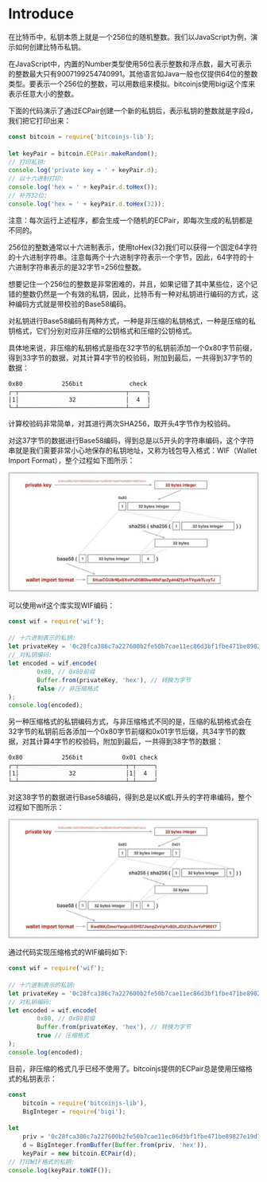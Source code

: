 # Introduce

在比特币中，私钥本质上就是一个256位的随机整数。我们以JavaScript为例，演示如何创建比特币私钥。

在JavaScript中，内置的Number类型使用56位表示整数和浮点数，最大可表示的整数最大只有9007199254740991。其他语言如Java一般也仅提供64位的整数类型。要表示一个256位的整数，可以用数组来模拟。bitcoinjs使用bigi这个库来表示任意大小的整数。

下面的代码演示了通过ECPair创建一个新的私钥后，表示私钥的整数就是字段d，我们把它打印出来：

```js
const bitcoin = require('bitcoinjs-lib');

let keyPair = bitcoin.ECPair.makeRandom();
// 打印私钥:
console.log('private key = ' + keyPair.d);
// 以十六进制打印:
console.log('hex = ' + keyPair.d.toHex());
// 补齐32位:
console.log('hex = ' + keyPair.d.toHex(32));

```

注意：每次运行上述程序，都会生成一个随机的ECPair，即每次生成的私钥都是不同的。

256位的整数通常以十六进制表示，使用toHex(32)我们可以获得一个固定64字符的十六进制字符串。注意每两个十六进制字符表示一个字节，因此，64字符的十六进制字符串表示的是32字节=256位整数。

想要记住一个256位的整数是非常困难的，并且，如果记错了其中某些位，这个记错的整数仍然是一个有效的私钥，因此，比特币有一种对私钥进行编码的方式，这种编码方式就是带校验的Base58编码。

对私钥进行Base58编码有两种方式，一种是非压缩的私钥格式，一种是压缩的私钥格式，它们分别对应非压缩的公钥格式和压缩的公钥格式。

具体地来说，非压缩的私钥格式是指在32字节的私钥前添加一个0x80字节前缀，得到33字节的数据，对其计算4字节的校验码，附加到最后，一共得到37字节的数据：

```tree
0x80           256bit             check
┌─┬──────────────────────────────┬─────┐
│1│              32              │  4  │
└─┴──────────────────────────────┴─────┘
```

计算校验码非常简单，对其进行两次SHA256，取开头4字节作为校验码。

对这37字节的数据进行Base58编码，得到总是以5开头的字符串编码，这个字符串就是我们需要非常小心地保存的私钥地址，又称为钱包导入格式：WIF（Wallet
Import Format），整个过程如下图所示：

![Wallet Import Format](/Images/WalletImportFormat.jpg "Wallet Import Format")

可以使用wif这个库实现WIF编码：

```js
const wif = require('wif');

// 十六进制表示的私钥:
let privateKey = '0c28fca386c7a227600b2fe50b7cae11ec86d3bf1fbe471be89827e19d72aa1d';
// 对私钥编码:
let encoded = wif.encode(
        0x80, // 0x80前缀
        Buffer.from(privateKey, 'hex'), // 转换为字节
        false // 非压缩格式
);
console.log(encoded);

```

另一种压缩格式的私钥编码方式，与非压缩格式不同的是，压缩的私钥格式会在32字节的私钥前后各添加一个0x80字节前缀和0x01字节后缀，共34字节的数据，对其计算4字节的校验码，附加到最后，一共得到38字节的数据：
```tree
0x80           256bit           0x01 check
┌─┬──────────────────────────────┬─┬─────┐
│1│              32              │1│  4  │
└─┴──────────────────────────────┴─┴─────┘
```
对这38字节的数据进行Base58编码，得到总是以K或L开头的字符串编码，整个过程如下图所示：

![CompressedWif](/Images/CompressedWif.jpg "CompressedWif")

通过代码实现压缩格式的WIF编码如下:
```js
const wif = require('wif');

// 十六进制表示的私钥:
let privateKey = '0c28fca386c7a227600b2fe50b7cae11ec86d3bf1fbe471be89827e19d72aa1d';
// 对私钥编码:
let encoded = wif.encode(
        0x80, // 0x80前缀
        Buffer.from(privateKey, 'hex'), // 转换为字节
        true // 压缩格式
);
console.log(encoded);

```

目前，非压缩的格式几乎已经不使用了。bitcoinjs提供的ECPair总是使用压缩格式的私钥表示：

```js
const
    bitcoin = require('bitcoinjs-lib'),
    BigInteger = require('bigi');

let
    priv = '0c28fca386c7a227600b2fe50b7cae11ec86d3bf1fbe471be89827e19d72aa1d',
    d = BigInteger.fromBuffer(Buffer.from(priv, 'hex')),
    keyPair = new bitcoin.ECPair(d);
// 打印WIF格式的私钥:
console.log(keyPair.toWIF());

```